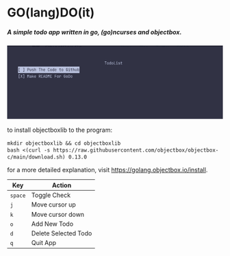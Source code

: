 # __GO__(lang)__DO__(it)
##### A simple todo app written in go, (go)ncurses and objectbox.
![Preview of the app (godo)](screenshots/preview.png "godo preview")



to install objectboxlib to the program:   

```
mkdir objectboxlib && cd objectboxlib
bash <(curl -s https://raw.githubusercontent.com/objectbox/objectbox-c/main/download.sh) 0.13.0
```    

for a more detailed explanation, visit https://golang.objectbox.io/install.   



| Key     | Action               |
| ------- | -------------------- |
| `space` | Toggle Check           | 
| `j`     | Move cursor up         |
| `k`     | Move cursor down       |
| `o`     | Add New Todo           |
| `d`     | Delete Selected Todo   |
| `q`     | Quit App               |
